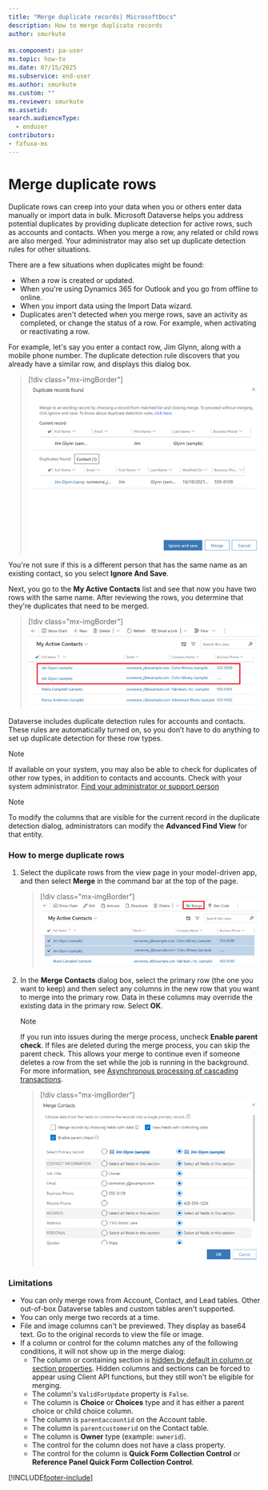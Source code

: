 ```yaml
---
title: "Merge duplicate records| MicrosoftDocs"
description: How to merge duplicate records
author: smurkute

ms.component: pa-user
ms.topic: how-to
ms.date: 07/15/2025
ms.subservice: end-user
ms.author: smurkute
ms.custom: ""
ms.reviewer: smurkute
ms.assetid: 
search.audienceType: 
  - enduser
contributors:
- fafuxa-ms
---
```

# Merge duplicate rows 

Duplicate rows can creep into your data when you or others enter data manually or import data in bulk. Microsoft Dataverse helps you address potential duplicates by providing duplicate detection for active rows, such as accounts and contacts. When you merge a row, any related or child rows are also merged. Your administrator may also set up duplicate detection rules for other situations.  


There are a few situations when duplicates might be found:  

- When a row is created or updated.  
- When you're using Dynamics 365 for Outlook and you go from offline to online.  
- When you import data using the Import Data wizard.  
- Duplicates aren't detected when you merge rows, save an activity as completed, or change the status of a row. For example, when activating or reactivating a row.
  
For example, let's say you enter a contact row, Jim Glynn, along with a mobile phone number. The duplicate detection rule discovers that you already have a similar row, and displays this dialog box.  
  
 > [!div class="mx-imgBorder"] 
 > ![Duplicate contact row detected.](media/duplicates-detected.png "Duplicate contact row detected")  
  
 You're not sure if this is a different person that has the same name as an existing contact, so you select **Ignore And Save**.  
  
 Next, you go to the **My Active Contacts** list and see that now you have two rows with the same name. After reviewing the rows, you determine that they're duplicates that need to be merged.  
 
 > [!div class="mx-imgBorder"] 
 > ![Duplicate contact row is detected.](media/duplicates-detected-1.png "Duplicate contact row is detected")  
 
Dataverse includes duplicate detection rules for accounts and contacts. These rules are automatically turned on, so you don’t have to do anything to set up duplicate detection for these row types.  
  
> [!NOTE]
>  If available on your system, you may also be able to check for duplicates of other row types, in addition to contacts and accounts. Check with your system administrator. [Find your administrator or support person](find-admin.md)  

> [!NOTE]
>  To modify the columns that are visible for the current record in the duplicate detection dialog, administrators can modify the **Advanced Find View** for that entity. 
  
### How to merge duplicate rows

1. Select the duplicate rows from the view page in your model-driven app, and then select **Merge** in the command bar at the top of the page.  
  
   > [!div class="mx-imgBorder"] 
   > ![Duplicate row detected.](media/duplicates-detected-2.png "Duplicate row detected")  
  
2. In the **Merge Contacts** dialog box, select the primary row (the one you want to keep) and then select any columns in the new row that you want to merge into the primary row. Data in these columns may override the existing data in the primary row. Select **OK**.  

   > [!NOTE]
   > If you run into issues during the merge process, uncheck **Enable parent check**. If files are deleted during the merge process, you can skip the parent check. This allows your merge to continue even if someone deletes a row from the set while the job is running in the background. For more information, see [Asynchronous processing of cascading transactions](/power-platform/admin/async-cascading#troubleshooting-file-deletion-issues-during-cascade-merge).
  
   > [!div class="mx-imgBorder"] 
   > ![Dialog box for merging rows.](media/merge-dups.gif "Dialog box for merging rows")  

### Limitations

- You can only merge rows from Account, Contact, and Lead tables. Other out-of-box Dataverse tables and custom tables aren't supported.
- You can only merge two records at a time.
- File and image columns can't be previewed. They display as base64 text. Go to the original records to view the file or image.
- If a column or control for the column matches any of the following conditions, it will not show up in the merge dialog:  
  - The column or containing section is [hidden by default in column or section properties](../maker/model-driven-apps/add-move-or-delete-fields-on-form.md#configure-column-properties-on-a-form). Hidden columns and sections can be forced to appear using Client API functions, but they still won't be eligible for merging.
  - The column's `ValidForUpdate` property is `False`.
  - The column is **Choice** or **Choices** type and it has either a parent choice or child choice column.
  - The column is `parentaccountid` on the Account table.
  - The column is `parentcustomerid` on the Contact table.
  - The column is **Owner** type (example: `ownerid`).
  - The control for the column does not have a class property.
  - The control for the column is **Quick Form Collection Control** or **Reference Panel Quick Form Collection Control**.


[!INCLUDE[footer-include](../includes/footer-banner.md)]
